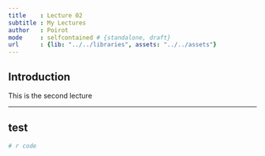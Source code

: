 ```yaml
---
title    : Lecture 02
subtitle : My Lectures
author   : Poirot
mode     : selfcontained # {standalone, draft}
url      : {lib: "../../libraries", assets: "../../assets"}
---
```


## Introduction

This is the second lecture

---
## test


```r
# r code
```



